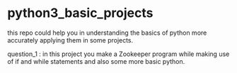 # python3_basic_projects
this repo could help you in understanding the basics of python more accurately applying them in some projects. 

question_1 : in this project you make a Zookeeper program while making use of if and while statements and also some more basic python.
